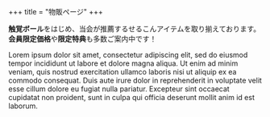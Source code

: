 +++
title = "物販ページ"
+++

**触覚ボール**をはじめ、当会が推薦するせるこんアイテムを取り揃えております。**会員限定価格**や**限定特典**も多数ご案内中です！

<!--more-->

Lorem ipsum dolor sit amet, consectetur adipiscing elit, sed do eiusmod tempor incididunt ut labore et dolore magna aliqua. Ut enim ad minim veniam, quis nostrud exercitation ullamco laboris nisi ut aliquip ex ea commodo consequat. Duis aute irure dolor in reprehenderit in voluptate velit esse cillum dolore eu fugiat nulla pariatur. Excepteur sint occaecat cupidatat non proident, sunt in culpa qui officia deserunt mollit anim id est laborum.
